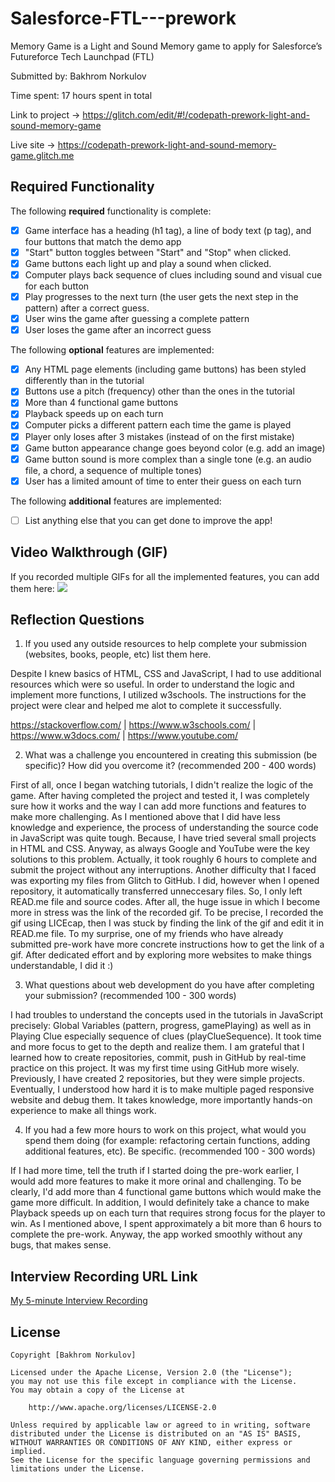 # Salesforce-FTL---prework

Memory Game is a Light and Sound Memory game to apply for Salesforce’s Futureforce Tech Launchpad (FTL)

Submitted by: Bakhrom Norkulov

Time spent: 17 hours spent in total

Link to project -> https://glitch.com/edit/#!/codepath-prework-light-and-sound-memory-game 

Live site -> https://codepath-prework-light-and-sound-memory-game.glitch.me

## Required Functionality

The following **required** functionality is complete:

- [x] Game interface has a heading (h1 tag), a line of body text (p tag), and four buttons that match the demo app
- [x] "Start" button toggles between "Start" and "Stop" when clicked.
- [x] Game buttons each light up and play a sound when clicked.
- [x] Computer plays back sequence of clues including sound and visual cue for each button
- [x] Play progresses to the next turn (the user gets the next step in the pattern) after a correct guess.
- [x] User wins the game after guessing a complete pattern
- [x] User loses the game after an incorrect guess

The following **optional** features are implemented:

- [x] Any HTML page elements (including game buttons) has been styled differently than in the tutorial
- [x] Buttons use a pitch (frequency) other than the ones in the tutorial
- [x] More than 4 functional game buttons
- [x] Playback speeds up on each turn
- [x] Computer picks a different pattern each time the game is played
- [x] Player only loses after 3 mistakes (instead of on the first mistake)
- [x] Game button appearance change goes beyond color (e.g. add an image)
- [x] Game button sound is more complex than a single tone (e.g. an audio file, a chord, a sequence of multiple tones)
- [x] User has a limited amount of time to enter their guess on each turn

The following **additional** features are implemented:

- [ ] List anything else that you can get done to improve the app!

## Video Walkthrough (GIF)

If you recorded multiple GIFs for all the implemented features, you can add them here:
![](https://cdn.glitch.global/e1c5f2fa-8135-4302-917f-aedd733f888d/CodePath_Prework_Project.gif?v=1650513712338)

## Reflection Questions

1. If you used any outside resources to help complete your submission (websites, books, people, etc) list them here.

Despite I knew basics of HTML, CSS and JavaScript, I had to use additional resources which were so useful. In order to understand the logic and implement more functions, I utilized w3schools. The instructions for the project were clear and helped me alot to complete it successfully.

https://stackoverflow.com/ | https://www.w3schools.com/ | https://www.w3docs.com/ | https://www.youtube.com/

2. What was a challenge you encountered in creating this submission (be specific)? How did you overcome it? (recommended 200 - 400 words)

First of all, once I began watching tutorials, I didn't realize the logic of the game. After having completed the project and tested it, I was completely sure how it works and the way I can add more functions and features to make more challenging. As I mentioned above that I did have less knowledge and experience, the process of understanding the source code in JavaScript was quite tough. Because, I have tried several small projects in HTML and CSS. Anyway, as always Google and YouTube were the key solutions to this problem. Actually, it took roughly 6 hours to complete and submit the project without any interruptions. Another difficulty that I faced was exporting my files from Glitch to GitHub. I did, however when I opened repository, it automatically transferred unneccesary files. So, I only left READ.me file and source codes. After all, the huge issue in which I become more in stress was the link of the recorded gif. To be precise, I recorded the gif using LICEcap, then I was stuck by finding the link of the gif and edit it in READ.me file. To my surprise, one of my friends who have already submitted pre-work have more concrete instructions how to get the link of a gif. After dedicated effort and by exploring more websites to make things understandable, I did it :)

3. What questions about web development do you have after completing your submission? (recommended 100 - 300 words)

I had troubles to understand the concepts used in the tutorials in JavaScript precisely: Global Variables (pattern, progress, gamePlaying) as well as in Playing Clue especially sequence of clues (playClueSequence). It took time and more focus to get to the depth and realize them. I am grateful that I learned how to create repositories, commit, push in GitHub by real-time practice on this project. It was my first time using GitHub more wisely. Previously, I have created 2 repositories, but they were simple projects. Eventually, I understood how hard it is to make multiple paged responsive website and debug them. It takes knowledge, more importantly hands-on experience to make all things work.

4. If you had a few more hours to work on this project, what would you spend them doing (for example: refactoring certain functions, adding additional features, etc). Be specific. (recommended 100 - 300 words)

If I had more time, tell the truth if I started doing the pre-work earlier, I would add more features to make it more orinal and challenging. To be clearly, I'd add more than 4 functional game buttons which would make the game more difficult. In addition, I would definitely take a chance to make Playback speeds up on each turn that requires strong focus for the player to win. As I mentioned above, I spent approximately a bit more than 6 hours to complete the pre-work. Anyway, the app worked smoothly without any bugs, that makes sense.

## Interview Recording URL Link

[My 5-minute Interview Recording](https://www.loom.com/share/f7b06d8d4fc64b7fa413ed2b2de45dda)

## License

    Copyright [Bakhrom Norkulov]

    Licensed under the Apache License, Version 2.0 (the "License");
    you may not use this file except in compliance with the License.
    You may obtain a copy of the License at

        http://www.apache.org/licenses/LICENSE-2.0

    Unless required by applicable law or agreed to in writing, software
    distributed under the License is distributed on an "AS IS" BASIS,
    WITHOUT WARRANTIES OR CONDITIONS OF ANY KIND, either express or implied.
    See the License for the specific language governing permissions and
    limitations under the License.
